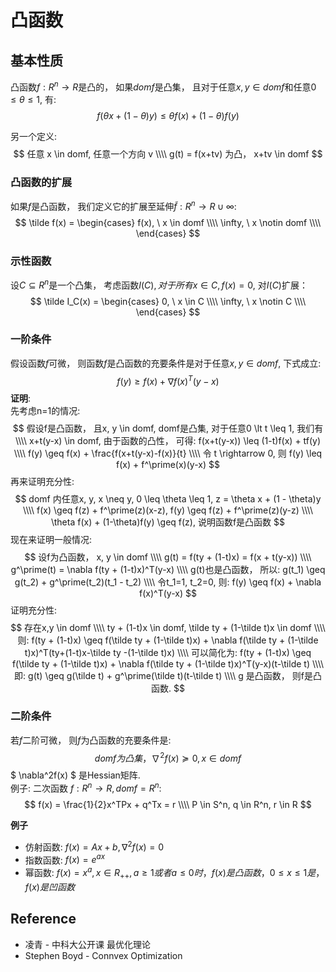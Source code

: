 # 凸函数

## 基本性质
凸函数$f: R^n \rightarrow R$是凸的， 如果$domf$是凸集， 且对于任意$x, y \in domf$和任意$0 \leq \theta \leq 1$, 有:
$$
f(\theta x + (1-\theta)y) \leq \theta f(x) + (1 - \theta)f(y)
$$

另一个定义:
$$
任意 x \in domf, 任意一个方向 v \\\\
g(t) = f(x+tv) 为凸， x+tv \in domf
$$

### 凸函数的扩展
如果$f$是凸函数， 我们定义它的扩展至延伸$\tilde f : R^n \rightarrow R \cup \infty$:  
$$
\tilde f(x) = \begin{cases}
f(x), \  x \in domf \\\\
\infty, \  x \notin domf \\\\
\end{cases}
$$

### 示性函数
设$C \subseteq R^n$是一个凸集， 考虑函数$I(C), 对于所有x \in C, f(x) = 0$, 对$I(C)$扩展：
$$
\tilde I_C(x) = \begin{cases}
0, \  x \in C \\\\
\infty, \  x \notin C \\\\
\end{cases}
$$

### 一阶条件
假设函数$f$可微， 则函数$f$是凸函数的充要条件是对于任意$x, y \in domf$, 下式成立:
$$
f(y) \geq f(x) + \nabla f(x)^T(y-x)
$$
**证明**:  
先考虑n=1的情况:
$$
假设f是凸函数， 且x, y \in domf, domf是凸集, 对于任意0 \lt t \leq 1, 我们有 \\\\
x+t(y-x) \in domf, 由于函数的凸性， 可得: f(x+t(y-x)) \leq (1-t)f(x) + tf(y) \\\\
f(y) \geq f(x) + \frac{f(x+t(y-x)-f(x)}{t} \\\\
令 t \rightarrow 0, 则 f(y) \leq f(x) + f^\prime(x)(y-x)
$$
再来证明充分性:
$$
domf 内任意x, y, x \neq y, 0 \leq \theta \leq 1, z = \theta x + (1 - \theta)y \\\\
f(x) \geq f(z) + f^\prime(z)(x-z),  f(y) \geq f(z) + f^\prime(z)(y-z) \\\\
\theta f(x) + (1-\theta)f(y) \geq f(z), 说明函数f是凸函数
$$
现在来证明一般情况:
$$
设f为凸函数， x, y \in domf \\\\
g(t) = f(ty + (1-t)x) = f(x + t(y-x)) \\\\
g^\prime(t) = \nabla f(ty + (1-t)x)^T(y-x) \\\\
g(t)也是凸函数， 所以: g(t_1) \geq g(t_2) + g^\prime(t_2)(t_1 - t_2) \\\\
令t_1=1, t_2=0, 则: f(y) \geq f(x) + \nabla f(x)^T(y-x)
$$
证明充分性:
$$
存在x,y \in domf \\\\
ty + (1-t)x \in domf, \tilde ty + (1-\tilde t)x \in domf \\\\
则: f(ty + (1-t)x) \geq f(\tilde ty + (1-\tilde t)x) + \nabla f(\tilde ty + (1-\tilde t)x)^T(ty+(1-t)x-\tilde ty -(1-\tilde t)x) \\\\
可以简化为: f(ty + (1-t)x) \geq f(\tilde ty + (1-\tilde t)x) + \nabla f(\tilde ty + (1-\tilde t)x)^T(y-x)(t-\tilde t) \\\\
即: g(t) \geq g(\tilde t) + g^\prime(\tilde t)(t-\tilde t) \\\\
g 是凸函数， 则f是凸函数.
$$

### 二阶条件
若$f$二阶可微， 则$f$为凸函数的充要条件是:
$$
domf 为凸集， \nabla^2f(x) \succeq 0, x \in domf
$$
$ \nabla^2f(x) $ 是Hessian矩阵.  
例子: 二次函数 $f:R^n \rightarrow R, domf = R^n$:
$$
f(x) = \frac{1}{2}x^TPx + q^Tx = r \\\\
P \in S^n,  q \in R^n, r \in R
$$

**例子**  
* 仿射函数: $f(x) = Ax + b, \nabla^2f(x) = 0$  
* 指数函数: $f(x) = e^{ax}$  
* 幂函数: $f(x) = x^a, x \in R_{++}, a \geq 1 或者 a \leq 0时， f(x)是凸函数， 0 \leq x \leq 1是， f(x)是凹函数$  


## Reference
* 凌青 - 中科大公开课 最优化理论
* Stephen Boyd - Connvex Optimization
